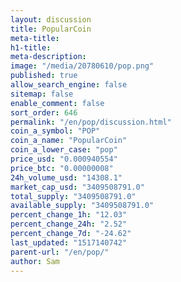 ```yaml
---
layout: discussion
title: PopularCoin
meta-title: 
h1-title: 
meta-description: 
image: "/media/20780610/pop.png"
published: true
allow_search_engine: false
sitemap: false
enable_comment: false
sort_order: 646
permalink: "/en/pop/discussion.html"
coin_a_symbol: "POP"
coin_a_name: "PopularCoin"
coin_a_lower_case: "pop"
price_usd: "0.000940554"
price_btc: "0.00000008"
24h_volume_usd: "14308.1"
market_cap_usd: "3409508791.0"
total_supply: "3409508791.0"
available_supply: "3409508791.0"
percent_change_1h: "12.03"
percent_change_24h: "2.52"
percent_change_7d: "-24.62"
last_updated: "1517140742"
parent-url: "/en/pop/"
author: Sam
---
```


